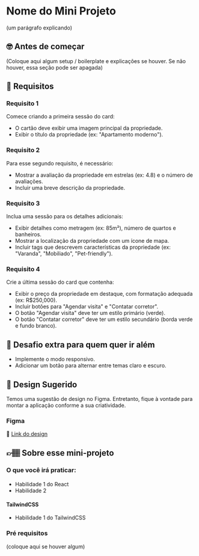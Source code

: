 # Nome do Mini Projeto

(um parágrafo explicando)

## 🤓 Antes de começar

(Coloque aqui algum setup / boilerplate e explicações se houver. Se não houver, essa seção pode ser apagada)

## 🔨 Requisitos

### Requisito 1
Comece criando a primeira sessão do card:
- O cartão deve exibir uma imagem principal da propriedade.
- Exibir o título da propriedade (ex: "Apartamento moderno").

### Requisito 2
Para esse segundo requisito, é necessário:
 - Mostrar a avaliação da propriedade em estrelas (ex: 4.8) e o número de avaliações.
 - Incluir uma breve descrição da propriedade.

### Requisito 3
Inclua uma sessão para os detalhes adicionais:
- Exibir detalhes como metragem (ex: 85m²), número de quartos e banheiros.
- Mostrar a localização da propriedade com um ícone de mapa.
- Incluir tags que descrevem características da propriedade (ex: "Varanda", "Mobiliado", "Pet-friendly").
  
### Requisito 4
Crie a última sessão do card que contenha:
- Exibir o preço da propriedade em destaque, com formatação adequada (ex: R$250,000).
- Incluir botões para "Agendar visita" e "Contatar corretor".
- O botão "Agendar visita" deve ter um estilo primário (verde).
- O botão "Contatar corretor" deve ter um estilo secundário (borda verde e fundo branco).
	
## 🔨 Desafio extra para quem quer ir além

- Implemente o modo responsivo. 
- Adicionar um botão para alternar entre temas claro e escuro.
  
## 🎨 Design Sugerido

Temos uma sugestão de design no Figma. Entretanto, fique à vontade para montar a aplicação conforme a sua criatividade.

### Figma

🔗 [Link do design]()

## 👉🏽 Sobre esse mini-projeto

### O que você irá praticar:

#### 

- Habilidade 1 do React
- Habilidade 2

#### TailwindCSS

- Habilidade 1 do TailwindCSS

### Pré requisitos

(coloque aqui se houver algum)
